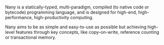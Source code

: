 Nany is a statically-typed, multi-paradigm, compiled (to native code or bytecode)
programming language, and is designed for high-end, high-performance,
high-productivity computing.

Nany aims to be as simple and easy-to-use as possible but achieving high-level
features through key concepts, like copy-on-write, reference counting or
transactional memory.